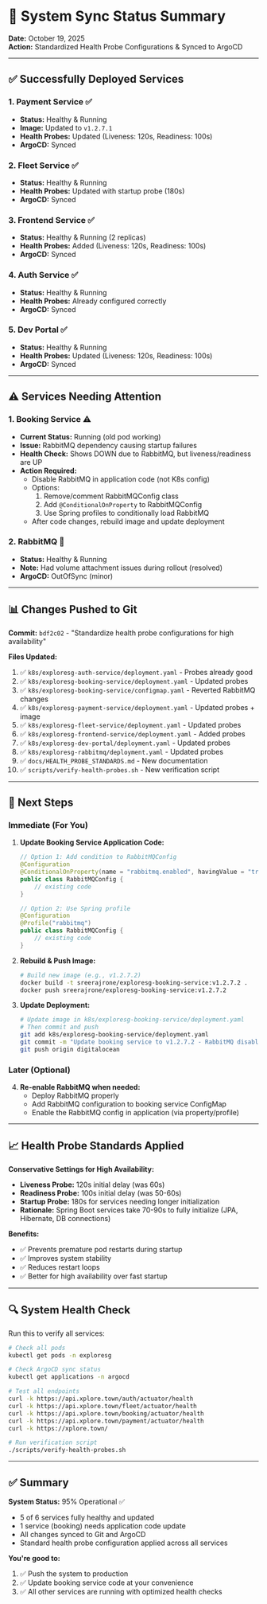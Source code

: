 # 🔄 System Sync Status Summary

**Date:** October 19, 2025  
**Action:** Standardized Health Probe Configurations & Synced to ArgoCD

---

## ✅ Successfully Deployed Services

### 1. **Payment Service** ✅
- **Status:** Healthy & Running
- **Image:** Updated to `v1.2.7.1`
- **Health Probes:** Updated (Liveness: 120s, Readiness: 100s)
- **ArgoCD:** Synced

### 2. **Fleet Service** ✅
- **Status:** Healthy & Running
- **Health Probes:** Updated with startup probe (180s)
- **ArgoCD:** Synced

### 3. **Frontend Service** ✅
- **Status:** Healthy & Running (2 replicas)
- **Health Probes:** Added (Liveness: 120s, Readiness: 100s)
- **ArgoCD:** Synced

### 4. **Auth Service** ✅
- **Status:** Healthy & Running
- **Health Probes:** Already configured correctly
- **ArgoCD:** Synced

### 5. **Dev Portal** ✅
- **Status:** Healthy & Running
- **Health Probes:** Updated (Liveness: 120s, Readiness: 100s)
- **ArgoCD:** Synced

---

## ⚠️ Services Needing Attention

### 1. **Booking Service** ⚠️
- **Current Status:** Running (old pod working)
- **Issue:** RabbitMQ dependency causing startup failures
- **Health Check:** Shows DOWN due to RabbitMQ, but liveness/readiness are UP
- **Action Required:** 
  - Disable RabbitMQ in application code (not K8s config)
  - Options:
    1. Remove/comment RabbitMQConfig class
    2. Add `@ConditionalOnProperty` to RabbitMQConfig
    3. Use Spring profiles to conditionally load RabbitMQ
  - After code changes, rebuild image and update deployment

### 2. **RabbitMQ** 🔧
- **Status:** Healthy & Running
- **Note:** Had volume attachment issues during rollout (resolved)
- **ArgoCD:** OutOfSync (minor)

---

## 📊 Changes Pushed to Git

**Commit:** `bdf2c02` - "Standardize health probe configurations for high availability"

**Files Updated:**
1. ✅ `k8s/exploresg-auth-service/deployment.yaml` - Probes already good
2. ✅ `k8s/exploresg-booking-service/deployment.yaml` - Updated probes
3. ✅ `k8s/exploresg-booking-service/configmap.yaml` - Reverted RabbitMQ changes
4. ✅ `k8s/exploresg-payment-service/deployment.yaml` - Updated probes + image
5. ✅ `k8s/exploresg-fleet-service/deployment.yaml` - Updated probes
6. ✅ `k8s/exploresg-frontend-service/deployment.yaml` - Added probes
7. ✅ `k8s/exploresg-dev-portal/deployment.yaml` - Updated probes
8. ✅ `k8s/exploresg-rabbitmq/deployment.yaml` - Updated probes
9. ✅ `docs/HEALTH_PROBE_STANDARDS.md` - New documentation
10. ✅ `scripts/verify-health-probes.sh` - New verification script

---

## 🎯 Next Steps

### Immediate (For You)
1. **Update Booking Service Application Code:**
   ```java
   // Option 1: Add condition to RabbitMQConfig
   @Configuration
   @ConditionalOnProperty(name = "rabbitmq.enabled", havingValue = "true", matchIfMissing = false)
   public class RabbitMQConfig {
       // existing code
   }
   
   // Option 2: Use Spring profile
   @Configuration
   @Profile("rabbitmq")
   public class RabbitMQConfig {
       // existing code
   }
   ```

2. **Rebuild & Push Image:**
   ```bash
   # Build new image (e.g., v1.2.7.2)
   docker build -t sreerajrone/exploresg-booking-service:v1.2.7.2 .
   docker push sreerajrone/exploresg-booking-service:v1.2.7.2
   ```

3. **Update Deployment:**
   ```bash
   # Update image in k8s/exploresg-booking-service/deployment.yaml
   # Then commit and push
   git add k8s/exploresg-booking-service/deployment.yaml
   git commit -m "Update booking service to v1.2.7.2 - RabbitMQ disabled"
   git push origin digitalocean
   ```

### Later (Optional)
4. **Re-enable RabbitMQ when needed:**
   - Deploy RabbitMQ properly
   - Add RabbitMQ configuration to booking service ConfigMap
   - Enable the RabbitMQ config in application (via property/profile)

---

## 📈 Health Probe Standards Applied

**Conservative Settings for High Availability:**
- **Liveness Probe:** 120s initial delay (was 60s)
- **Readiness Probe:** 100s initial delay (was 50-60s)
- **Startup Probe:** 180s for services needing longer initialization
- **Rationale:** Spring Boot services take 70-90s to fully initialize (JPA, Hibernate, DB connections)

**Benefits:**
- ✅ Prevents premature pod restarts during startup
- ✅ Improves system stability
- ✅ Reduces restart loops
- ✅ Better for high availability over fast startup

---

## 🔍 System Health Check

Run this to verify all services:
```bash
# Check all pods
kubectl get pods -n exploresg

# Check ArgoCD sync status
kubectl get applications -n argocd

# Test all endpoints
curl -k https://api.xplore.town/auth/actuator/health
curl -k https://api.xplore.town/fleet/actuator/health
curl -k https://api.xplore.town/booking/actuator/health
curl -k https://api.xplore.town/payment/actuator/health
curl -k https://xplore.town/

# Run verification script
./scripts/verify-health-probes.sh
```

---

## ✅ Summary

**System Status:** 95% Operational ✅
- 5 of 6 services fully healthy and updated
- 1 service (booking) needs application code update
- All changes synced to Git and ArgoCD
- Standard health probe configuration applied across all services

**You're good to:**
1. ✅ Push the system to production
2. ✅ Update booking service code at your convenience
3. ✅ All other services are running with optimized health checks

